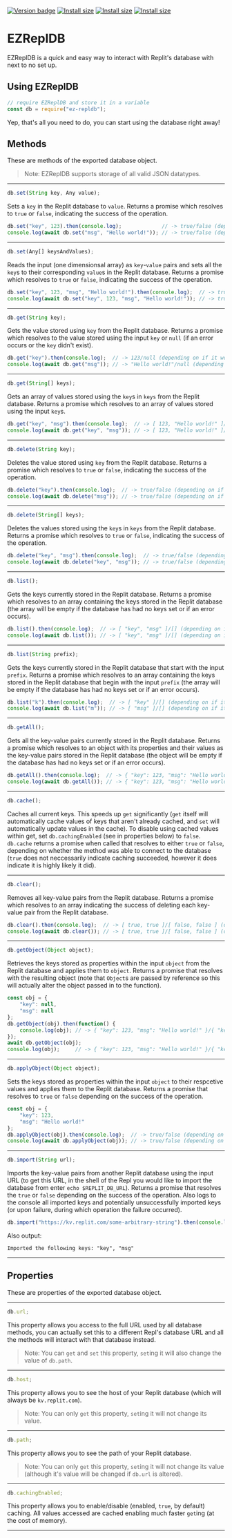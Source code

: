 [![Version badge](https://img.shields.io/npm/v/ez-repldb.svg?style=flat)](https://www.npmjs.com/package/ez-repldb)
[![Install size](https://packagephobia.com/badge?p=ez-repldb)](https://www.npmjs.com/package/ez-repldb)
[![Install size](https://img.shields.io/bundlephobia/minzip/ez-repldb?style=flat)](https://www.npmjs.com/package/ez-repldb)
[![Install size](https://img.shields.io/npm/dm/ez-repldb.svg?style=flat)](https://www.npmjs.com/package/ez-repldb)

# EZReplDB
EZReplDB is a quick and easy way to interact with Replit's database with next to no set up.

## Using EZReplDB
```js
// require EZReplDB and store it in a variable
const db = require("ez-repldb");
```
Yep, that's all you need to do, you can start using the database right away!

## Methods
These are methods of the exported database object.

> Note: EZReplDB supports storage of all valid JSON datatypes.

---
```js
db.set(String key, Any value);
```
Sets a `key` in the Replit database to `value`.
Returns a promise which resolves to `true` or `false`, indicating the success of the operation.
```js
db.set("key", 123).then(console.log);             // -> true/false (depending on if it worked or not)
console.log(await db.set("msg", "Hello world!")); // -> true/false (depending on if it worked or not)
```
---
```js
db.set(Any[] keysAndValues);
```
Reads the input (one dimensionsal array) as `key`-`value` pairs and sets all the `key`s to their corresponding `value`s in the Replit database.
Returns a promise which resolves to `true` or `false`, indicating the success of the operation.
```js
db.set("key", 123, "msg", "Hello world!").then(console.log);  // -> true/false (depending on if it worked or not)
console.log(await db.set("key", 123, "msg", "Hello world!")); // -> true/false (depending on if it worked or not)
```
---
```js
db.get(String key);
```
Gets the value stored using `key` from the Replit database.
Returns a promise which resolves to the value stored using the input `key` or `null` (if an error occurs or the `key` didn't exist).
```js
db.get("key").then(console.log);  // -> 123/null (depending on if it worked or not)
console.log(await db.get("msg")); // -> "Hello world!"/null (depending on if it worked or not)
```
---
```js
db.get(String[] keys);
```
Gets an array of values stored using the `key`s in `keys` from the Replit database.
Returns a promise which resolves to an array of values stored using the input `key`s.
```js
db.get("key", "msg").then(console.log);  // -> [ 123, "Hello world!" ]/null (depending on if it worked or not)
console.log(await db.get("key", "msg")); // -> [ 123, "Hello world!" ]/null (depending on if it worked or not)
```
---
```js
db.delete(String key);
```
Deletes the value stored using `key` from the Replit database.
Returns a promise which resolves to `true` or `false`, indicating the success of the operation.
```js
db.delete("key").then(console.log);  // -> true/false (depending on if it worked or not)
console.log(await db.delete("msg")); // -> true/false (depending on if it worked or not)
```
---
```js
db.delete(String[] keys);
```
Deletes the values stored using the `key`s in `keys` from the Replit database.
Returns a promise which resolves to `true` or `false`, indicating the success of the operation.
```js
db.delete("key", "msg").then(console.log);  // -> true/false (depending on if it worked or not)
console.log(await db.delete("key", "msg")); // -> true/false (depending on if it worked or not)
```
---
```js
db.list();
```
Gets the keys currently stored in the Replit database.
Returns a promise which resolves to an array containing the keys stored in the Replit database (the array will be empty if the database has had no keys set or if an error occurs).
```js
db.list().then(console.log);  // -> [ "key", "msg" ]/[] (depending on if it worked or not)
console.log(await db.list()); // -> [ "key", "msg" ]/[] (depending on if it worked or not)
```
---
```js
db.list(String prefix);
```
Gets the keys currently stored in the Replit database that start with the input `prefix`.
Returns a promise which resolves to an array containing the keys stored in the Replit database that begin with the input `prefix` (the array will be empty if the database has had no keys set or if an error occurs).
```js
db.list("k").then(console.log);  // -> [ "key" ]/[] (depending on if it worked or not)
console.log(await db.list("m")); // -> [ "msg" ]/[] (depending on if it worked or not)
```
---
```js
db.getAll();
```
Gets all the key-value pairs currently stored in the Replit database.
Returns a promise which resolves to an object with its properties and their values as the key-value pairs stored in the Replit database (the object will be empty if the database has had no keys set or if an error occurs).
```js
db.getAll().then(console.log);  // -> { "key": 123, "msg": "Hello world!" }/{} (depending on if it worked or not)
console.log(await db.getAll()); // -> { "key": 123, "msg": "Hello world!" }/{} (depending on if it worked or not)
```
---
```js
db.cache();
```
Caches all current keys.
This speeds up `get` significantly (`get` itself will automatically cache values of keys that aren't already cached, and `set` will automatically update values in the cache).
To disable using cached values within get, set `db.cachingEnabled` (see in properties below) to `false`.
`db.cache` returns a promise when called that resolves to either `true` or `false`, depending on whether the method was able to connect to the database (`true` does not neccessarily indicate caching succeeded, however it does indicate it is highly likely it did).

---
```js
db.clear();
```
Removes all key-value pairs from the Replit database.
Returns a promise which resolves to an array indicating the success of deleting each key-value pair from the Replit database.
```js
db.clear().then(console.log);  // -> [ true, true ]/[ false, false ] (depending on if it worked or not)
console.log(await db.clear()); // -> [ true, true ]/[ false, false ] (depending on if it worked or not)
```
---
```js
db.getObject(Object object);
```
Retrieves the keys stored as properties within the input `object` from the Replit database and applies them to `object`.
Returns a promise that resolves with the resulting object (note that `Object`s are passed by reference so this will actually alter the object passed in to the function).
```js
const obj = {
	"key": null,
	"msg": null
};
db.getObject(obj).then(function() {
	console.log(obj); // -> { "key": 123, "msg": "Hello world!" }/{ "key": null, "msg": null } (depending on if it worked or not)
});
await db.getObject(obj);
console.log(obj);     // -> { "key": 123, "msg": "Hello world!" }/{ "key": null, "msg": null } (depending on if it worked or not)
```
---
```js
db.applyObject(Object object);
```
Sets the keys stored as properties within the input `object` to their respcetive values and applies them to the Replit database.
Returns a promise that resolves to `true` or `false` depending on the success of the operation.
```js
const obj = {
	"key": 123,
	"msg": "Hello world!"
};
db.applyObject(obj).then(console.log);  // -> true/false (depending on if it worked or not)
console.log(await db.applyObject(obj)); // -> true/false (depending on if it worked or not)
```
---
```js
db.import(String url);
```
Imports the key-value pairs from another Replit database using the input URL (to get this URL, in the shell of the Repl you would like to import the database from enter `echo $REPLIT_DB_URL`).
Returns a promise that resolves the `true` or `false` depending on the success of the operation.
Also logs to the console all imported keys and potentially unsuccessfully imported keys (or upon failure, during which operation the failure occurred).
```js
db.import("https://kv.replit.com/some-arbitrary-string").then(console.log); // -> true
```
Also output:
```
Imported the following keys: "key", "msg"
```
---

## Properties
These are properties of the exported database object.

---
```js
db.url;
```
This property allows you access to the full URL used by all database methods, you can actually set this to a different Repl's database URL and all the methods will interact with that database instead.
> Note: You can `get` and `set` this property, `set`ing it will also change the value of `db.path`.
---
```js
db.host;
```
This property allows you to see the host of your Replit database (which will always be `kv.replit.com`).
> Note: You can only `get` this property, `set`ing it will not change its value.
---
```js
db.path;
```
This property allows you to see the path of your Replit database.
> Note: You can only `get` this property, `set`ing it will not change its value (although it's value will be changed if `db.url` is altered).
---
```js
db.cachingEnabled;
```
This property allows you to enable/disable (enabled, `true`, by default) caching. All values accessed are cached enabling much faster `get`ing (at the cost of memory).

---

